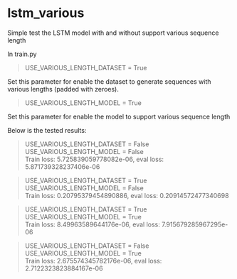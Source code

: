 # lstm_various

Simple test the LSTM model with and without support various sequence length

In train.py

> USE_VARIOUS_LENGTH_DATASET = True

Set this parameter for enable the dataset to generate sequences with various lengths 
(padded with zeroes).

> USE_VARIOUS_LENGTH_MODEL = True

Set this parameter for enable the model to support various sequence length

Below is the tested results:

> USE_VARIOUS_LENGTH_DATASET = False  
> USE_VARIOUS_LENGTH_MODEL = False  
> Train loss: 5.725839059778082e-06, eval loss: 5.871739328237406e-06

> USE_VARIOUS_LENGTH_DATASET = True  
> USE_VARIOUS_LENGTH_MODEL = False  
> Train loss: 0.20795379454890886, eval loss: 0.20914572477340698

> USE_VARIOUS_LENGTH_DATASET = True  
> USE_VARIOUS_LENGTH_MODEL = True  
> Train loss: 8.49963589644176e-06, eval loss: 7.915679285967295e-06


> USE_VARIOUS_LENGTH_DATASET = False  
> USE_VARIOUS_LENGTH_MODEL = True  
> Train loss: 2.675574345782176e-06, eval loss: 2.7122323823884167e-06
